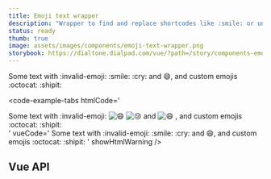 ```yaml
---
title: Emoji text wrapper
description: "Wrapper to find and replace shortcodes like :smile: or unicode chars such as 😄 with our custom Emojis implementation."
status: ready
thumb: true
image: assets/images/components/emoji-text-wrapper.png
storybook: https://dialtone.dialpad.com/vue/?path=/story/components-emoji-text-wrapper--default
---
```


<code-well-header>
  <dt-emoji-text-wrapper>
    Some text with :invalid-emoji: :smile: :cry: and 😄, and custom emojis :octocat: :shipit:
  </dt-emoji-text-wrapper>
</code-well-header>

<code-example-tabs
htmlCode='
<div class="d-emoji-text-wrapper">
  <span> Some text with :invalid-emoji: </span>
  <span class="d-emoji d-icon d-icon--size-500">
    <div aria-busy="true" role="status" aria-label="" class="d-icon d-icon--size-500" style="display: none;">
      <div class="skeleton-placeholder d-bar-circle skeleton-placeholder--animate" style="animation-delay: 0ms; animation-duration: 1000ms; min-width: 100%; max-width: 100%; min-height: 100%; max-height: 100%;"></div>
    </div>
    <img class="d-icon d-icon--size-500" aria-label="grinning face with smiling eyes" alt="😄" title="grinning face with smiling eyes" src="https://cdn.jsdelivr.net/joypixels/assets/8.0/png/unicode/32/1f604.png" style="" />
  </span>
  <span> </span>
  <span class="d-emoji d-icon d-icon--size-500">
    <div aria-busy="true" role="status" aria-label="" class="d-icon d-icon--size-500" style="display: none;">
      <div class="skeleton-placeholder d-bar-circle skeleton-placeholder--animate" style="animation-delay: 0ms; animation-duration: 1000ms; min-width: 100%; max-width: 100%; min-height: 100%; max-height: 100%;"></div>
    </div>
    <img class="d-icon d-icon--size-500" aria-label="crying face" alt="😢" title="crying face" src="https://cdn.jsdelivr.net/joypixels/assets/8.0/png/unicode/32/1f622.png" style="" />
  </span>
  <span> and </span>
  <span class="d-emoji d-icon d-icon--size-500">
    <div aria-busy="true" role="status" aria-label="" class="d-icon d-icon--size-500" style="display: none;">
      <div class="skeleton-placeholder d-bar-circle skeleton-placeholder--animate" style="animation-delay: 0ms; animation-duration: 1000ms; min-width: 100%; max-width: 100%; min-height: 100%; max-height: 100%;"></div>
    </div>
    <img class="d-icon d-icon--size-500" aria-label="grinning face with smiling eyes" alt="😄" title="grinning face with smiling eyes" src="https://cdn.jsdelivr.net/joypixels/assets/8.0/png/unicode/32/1f604.png" style="" />
  </span>
  <span>, and custom emojis :octocat: :shipit: </span>
</div>
'
vueCode='
<dt-emoji-text-wrapper>
  Some text with :invalid-emoji: :smile: :cry: and 😄, and custom emojis :octocat: :shipit:
</dt-emoji-text-wrapper>
'
showHtmlWarning />

## Vue API

<component-vue-api component-name="emojitextwrapper" />
